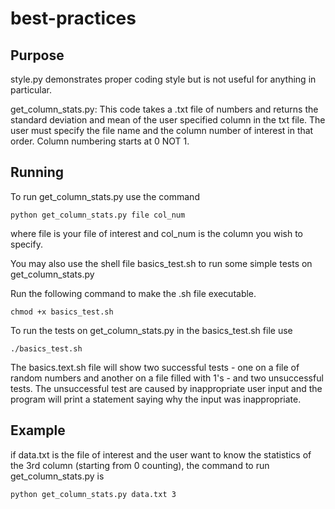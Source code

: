 # best-practices

## Purpose
style.py demonstrates proper coding style but is not useful for anything in particular.

get_column_stats.py: This code takes a .txt file of numbers and returns the standard deviation and mean of the user specified column in the txt file.  The user must specify the file name and the column number of interest in that order.  Column numbering starts at 0 NOT 1.

## Running
To run get_column_stats.py use the command
```
python get_column_stats.py file col_num
```
where file is your file of interest and col_num is the column you wish to specify.

You may also use the shell file basics_test.sh to run some simple tests on get_column_stats.py

Run the following command to make the .sh file executable.
```
chmod +x basics_test.sh
```

To run the tests on get_column_stats.py in the basics_test.sh file use

```
./basics_test.sh
```

The basics.text.sh file will show two successful tests - one on a file of random numbers and another on a file filled with 1's - and two unsuccessful tests.  The unsuccessful test are caused by inappropriate user input and the program will print a statement saying why the input was inappropriate.

## Example
if data.txt is the file of interest and the user want to know the statistics of the 3rd column (starting from 0 counting), the command to run get_column_stats.py is 

```
python get_column_stats.py data.txt 3
```


